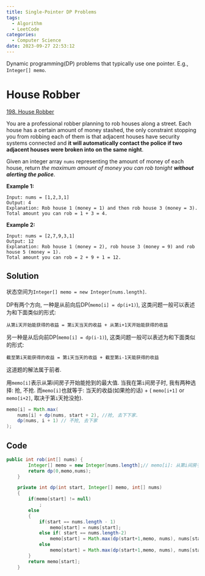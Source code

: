 ```yaml
---
title: Single-Pointer DP Problems
tags:
  - Algorithm
  - LeetCode
categories:
  - Computer Science
date: 2023-09-27 22:53:12
---
```



Dynamic programming(DP) problems that typically use one pointer. E.g., `Integer[] memo`.

<!--more-->

# House Robber

[198. House Robber](https://leetcode.com/problems/house-robber/)



You are a professional robber planning to rob houses along a street. Each house has a certain amount of money stashed, the only constraint stopping you from robbing each of them is that adjacent houses have security systems connected and **it will automatically contact the police if two adjacent houses were broken into on the same night**.

Given an integer array `nums` representing the amount of money of each house, return *the maximum amount of money you can rob tonight **without alerting the police***.

 

**Example 1:**

```
Input: nums = [1,2,3,1]
Output: 4
Explanation: Rob house 1 (money = 1) and then rob house 3 (money = 3).
Total amount you can rob = 1 + 3 = 4.
```

**Example 2:**

```
Input: nums = [2,7,9,3,1]
Output: 12
Explanation: Rob house 1 (money = 2), rob house 3 (money = 9) and rob house 5 (money = 1).
Total amount you can rob = 2 + 9 + 1 = 12.
```

## Solution

状态空间为`Integer[] memo = new Integer[nums.length]`.

DP有两个方向, 一种是从前向后DP(`memo[i] = dp(i+1)`), 这类问题一般可以表述为和下面类似的形式:

```
从第i天开始能获得的收益 = 第i天当天的收益 + 从第i+1天开始能获得的收益
```



另一种是从后向前DP(`memo[i] = dp(i-1)`), 这类问题一般可以表述为和下面类似的形式:

```
截至第i天能获得的收益 = 第i天当天的收益 + 截至第i-1天能获得的收益
```



这道题的解法属于前者.

 

用`memo[i]`表示从第i间房子开始能抢到的最大值. 当我在第`i`间房子时, 我有两种选择: 抢, 不抢. 而`memo[i]`也就等于: 当天的收益(如果抢的话) + ( `memo[i+1]` or `memo[i+2]`, 取决于第`i`天抢没抢).

```java
memo[i] = Math.max(
	nums[i] + dp(nums, start + 2), //抢, 去下下家.
	dp(nums, i + 1) // 不抢, 去下家
);
```

## Code

```java
public int rob(int[] nums) {
        Integer[] memo = new Integer[nums.length];// memo[i]: 从第i间房子开始, 能抢到的最大值.
        return dp(0,memo,nums);
    }

    private int dp(int start, Integer[] memo, int[] nums)
    {
        if(memo[start] != null)
            ;
        else
        {
            if(start == nums.length - 1)
                memo[start] = nums[start];
            else if( start == nums.length-2)
                memo[start] = Math.max(dp(start+1,memo, nums), nums[start]);
            else
                memo[start] = Math.max(dp(start+1,memo, nums), nums[start] + dp(start+2, memo, nums));
        }
        return memo[start];
    }
```

